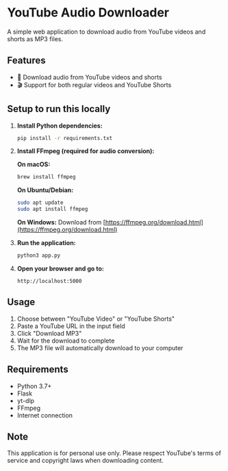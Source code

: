 # YouTube Audio Downloader

A simple web application to download audio from YouTube videos and shorts as MP3 files.

## Features

- 🎵 Download audio from YouTube videos and shorts
- 🎬 Support for both regular videos and YouTube Shorts

## Setup to run this locally

1. **Install Python dependencies:**
   ```bash
   pip install -r requirements.txt
   ```

2. **Install FFmpeg (required for audio conversion):**
   
   **On macOS:**
   ```bash
   brew install ffmpeg
   ```
   
   **On Ubuntu/Debian:**
   ```bash
   sudo apt update
   sudo apt install ffmpeg
   ```
   
   **On Windows:**
   Download from [https://ffmpeg.org/download.html](https://ffmpeg.org/download.html)

3. **Run the application:**
   ```bash
   python3 app.py
   ```

4. **Open your browser and go to:**
   ```
   http://localhost:5000
   ```

## Usage

1. Choose between "YouTube Video" or "YouTube Shorts"
2. Paste a YouTube URL in the input field
3. Click "Download MP3"
4. Wait for the download to complete
5. The MP3 file will automatically download to your computer

## Requirements

- Python 3.7+
- Flask
- yt-dlp
- FFmpeg
- Internet connection

## Note

This application is for personal use only. Please respect YouTube's terms of service and copyright laws when downloading content.
